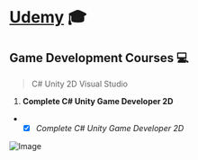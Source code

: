 #  [Udemy](https://www.udemy.com/) :mortar_board:
## Game Development Courses :computer:
> C# Unity 2D Visual Studio                                         
1. **Complete C# Unity Game Developer 2D**                             
* - [x] *Complete C# Unity Game Developer 2D*

![Image](https://digitalsharecropper.com/wp-content/uploads/2016/03/udemy-logo-e1604793745846.png)
